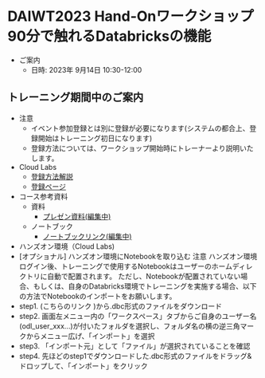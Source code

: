 # DAIWT2023 Hand-Onワークショップ 90分で触れるDatabricksの機能
* ご案内
  * 日時: 2023年 9月14日 10:30-12:00
## トレーニング期間中のご案内
* 注意
  * イベント参加登録とは別に登録が必要になります(システムの都合上、登録開始はトレーニング初日になります)
  * 登録方法については、ワークショップ開始時にトレーナーより説明いたします。
* Cloud Labs
  * [登録方法解説](document/registration_guide.pdf)
  * [登録ページ](https://bit.ly/3ZfBCh8)
* コース参考資料
  * 資料
    * [プレゼン資料(編集中)](document/presentation.pdf)
  * ノートブック
    * [ノートブックリンク(編集中)](notebook/daiwt.dbc)
* ハンズオン環境（Cloud  Labs)
* [オプショナル] ハンズオン環境にNotebookを取り込む
注意
ハンズオン環境ログイン後、トレーニングで使用するNotebookはユーザーのホームディレクトリに自動で配置されます。
ただし、Notebookが配置されていない場合、もしくは、自身のDatabricks環境でトレーニングを実施する場合、以下の方法でNotebookのインポートをお願いします。
* step1. (こちらのリンク )から.dbc形式のファイルをダウンロード
* step2. 画面左メニュー内の「ワークスペース」タブからご自身のユーザー名(odl_user_xxx...)が付いたフォルダを選択し、フォルダ名の横の逆三角マークからメニュー広げ、「インポート」を選択
* step3. 「インポート元」として「ファイル」が選択されていることを確認
* step4. 先ほどのstep1でダウンロードした.dbc形式のファイルをドラッグ&ドロップして、「インポート」をクリック
